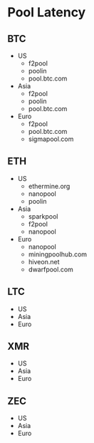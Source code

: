 # Pool Latency

## BTC
+ US
    * f2pool
    * poolin
    * pool.btc.com
+ Asia
    * f2pool
    * poolin
    * pool.btc.com
+ Euro
    * f2pool
    * pool.btc.com
    * sigmapool.com

## ETH
+ US
    * ethermine.org
    * nanopool
    * poolin
+ Asia
    * sparkpool
    * f2pool
    * nanopool
+ Euro
    * nanopool
    * miningpoolhub.com
    * hiveon.net
    * dwarfpool.com

## LTC
+ US
+ Asia
+ Euro

## XMR
+ US
+ Asia
+ Euro

## ZEC
+ US
+ Asia
+ Euro
